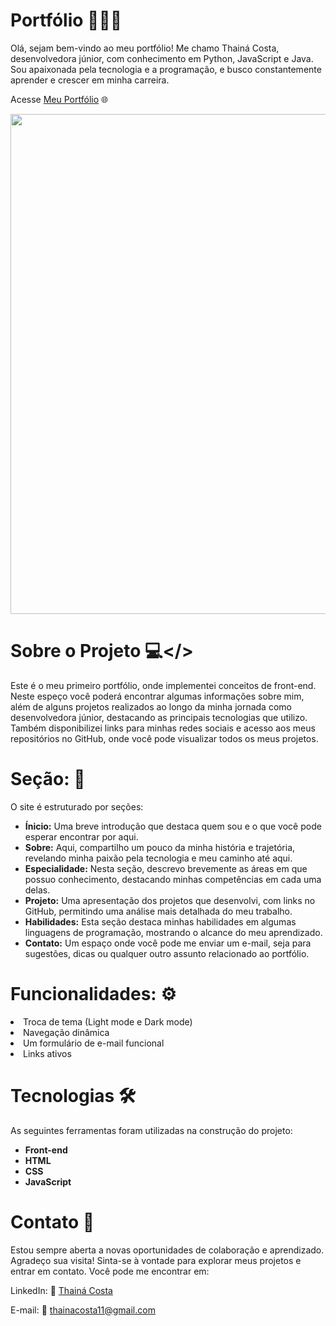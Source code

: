 # Portfólio 👩🏻‍💻

Olá, sejam bem-vindo ao meu portfólio! Me chamo Thainá Costa, desenvolvedora júnior, com conhecimento em Python, JavaScript e Java. Sou apaixonada pela tecnologia e a programação, e busco constantemente aprender e crescer em minha carreira.

Acesse <a href= "https://thainacosta2.github.io/Portfolio/" target="_blank"> Meu Portfólio</a> 🌐

<div>
<img src="Portfolio Imagens/portfóliohome.png" width="800px" />

# Sobre o Projeto 💻</> 
Este é o meu primeiro portfólio, onde implementei conceitos de front-end. Neste espeço você poderá encontrar algumas informações sobre mim, além de alguns projetos realizados ao longo da minha jornada como desenvolvedora júnior, destacando as principais tecnologias que utilizo. Também disponibilizei links para minhas redes sociais e acesso aos meus repositórios no GitHub, onde você pode visualizar todos os meus projetos.

# Seção: 📌
O site é estruturado por seções:
- **Ínicio:** Uma breve introdução que destaca quem sou e o que você pode esperar encontrar por aqui.
- **Sobre:** Aqui, compartilho um pouco da minha história e trajetória, revelando minha paixão pela tecnologia e meu caminho até aqui.
- **Especialidade:** Nesta seção, descrevo brevemente as áreas em que possuo conhecimento, destacando minhas competências em cada uma delas.
- **Projeto:**  Uma apresentação dos projetos que desenvolvi, com links no GitHub, permitindo uma análise mais detalhada do meu trabalho.
- **Habilidades:** Esta seção destaca minhas habilidades em algumas linguagens de programação, mostrando o alcance do meu aprendizado.
- **Contato:** Um espaço onde você pode me enviar um e-mail, seja para sugestões, dicas ou qualquer outro assunto relacionado ao portfólio.


# Funcionalidades: ⚙️
<div>
  <li>Troca de tema (Light mode e Dark mode)</li>
  <li>Navegação dinâmica</li>
  <li>Um formulário de e-mail funcional</li>
  <li>Links ativos</li>
</div>

# Tecnologias 🛠
As seguintes ferramentas foram utilizadas na construção do projeto:
- **Front-end**
- **HTML**
- **CSS**
- **JavaScript**

# Contato 📱
Estou sempre aberta a novas oportunidades de colaboração e aprendizado. Agradeço sua visita! Sinta-se à vontade para explorar meus projetos e entrar em contato. Você pode me encontrar em:

LinkedIn: 🔗
<a href= "https://www.linkedin.com/in/thainacostaj" target="_blank"> Thainá Costa</a>

E-mail: 📧
thainacosta11@gmail.com
